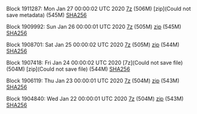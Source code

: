 Block 1911287: Mon Jan 27 00:00:02 UTC 2020 [7z]() (506M) [zip](Could not save metadata) (545M) [SHA256]()

Block 1909992: Sun Jan 26 00:00:01 UTC 2020 [7z](https://transfer.sh/8XaTb/bootstrap.dat.20200126.7z) (505M) [zip](https://transfer.sh/4AkK6/bootstrap.dat.20200126.zip) (545M) [SHA256](https://transfer.sh/kXtet/sha256.txt)

Block 1908701: Sat Jan 25 00:00:02 UTC 2020 [7z]() (505M) [zip]() (544M) [SHA256]()

Block 1907418: Fri Jan 24 00:00:02 UTC 2020 [7z](Could not save file) (504M) [zip](Could not save file) (544M) [SHA256](https://transfer.sh/sJ6j7/sha256.txt)

Block 1906119: Thu Jan 23 00:00:01 UTC 2020 [7z](https://transfer.sh/12BPyL/bootstrap.dat.20200123.7z) (504M) [zip](https://transfer.sh/uMyVF/bootstrap.dat.20200123.zip) (543M) [SHA256](https://transfer.sh/kASdU/sha256.txt)

Block 1904840: Wed Jan 22 00:00:01 UTC 2020 [7z](https://transfer.sh/3QZeK/bootstrap.dat.20200122.7z) (504M) [zip](https://transfer.sh/zsmMe/bootstrap.dat.20200122.zip) (543M) [SHA256](https://transfer.sh/13ZhYi/sha256.txt)
